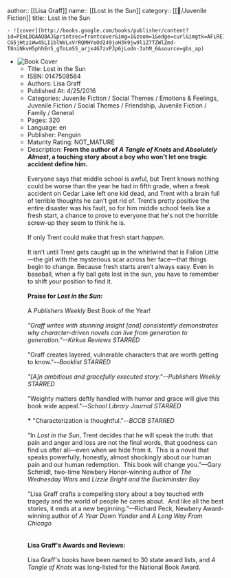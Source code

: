 author:: [[Lisa Graff]]
name:: [[Lost in the Sun]]
category:: [[📖/Juvenile Fiction]]
title:: Lost in the Sun

	- ![cover](http://books.google.com/books/publisher/content?id=PEmLDQAAQBAJ&printsec=frontcover&img=1&zoom=1&edge=curl&imgtk=AFLRE73V1jqwLksxl4cNvFPyuebm0pZDVM6-CG5jHtziWw4SLI1blWVLxVrRQMHYeOd249joH3k9jw9l1Z7TZWlZmd-T8niNkvH5phhEn5_gToLmSS_arjx4G7zxPJp6jLodn-3xhM_6&source=gbs_ap)
- ![Book Cover](http://books.google.com/books/publisher/content?id=6x5hDQAAQBAJ&printsec=frontcover&img=1&zoom=1&edge=curl&imgtk=AFLRE722MXzOG6tOBo2Voa6OMZyizcUqQxaeCiehoQpFI0spKStIkvsQlTTx_1iVchzRbsvvzmqsSahHNBch9AaIzN1lF2u80kfmTPC0tGngBYLhL5iDFykdomTDjmFlUK0kxcVeZstP&source=gbs_api)
	- Title: Lost in the Sun
	- ISBN: 0147508584
	- Authors: Lisa Graff
	- Published At: 4/25/2016
	- Categories: Juvenile Fiction / Social Themes / Emotions & Feelings, Juvenile Fiction / Social Themes / Friendship, Juvenile Fiction / Family / General
	- Pages: 320
	- Language: en
	- Publisher: Penguin
	- Maturity Rating: NOT_MATURE
	- Description: <b>From the author of <i>A Tangle of Knots</i> and <i>Absolutely Almost</i>, a touching story about a boy who won't let one tragic accident define him.</b><br><br> Everyone says that middle school is awful, but Trent knows nothing could be worse than the year he had in fifth grade, when a freak accident on Cedar Lake left one kid dead, and Trent with a brain full of terrible thoughts he can't get rid of. Trent’s pretty positive the entire disaster was his fault, so for him middle school feels like a fresh start, a chance to prove to everyone that he's not the horrible screw-up they seem to think he is. <br> <br> If only Trent could make that fresh start <i>happen.<br></i> <br> It isn’t until Trent gets caught up in the whirlwind that is Fallon Little—the girl with the mysterious scar across her face—that things begin to change. Because fresh starts aren’t always easy. Even in baseball, when a fly ball gets lost in the sun, you have to remember to shift your position to find it.<br><br> <b>Praise for <i>Lost in the Sun</i>:</b><br>  <br>A <i>Publishers Weekly</i> Best Book of the Year!<br> <br><b>*</b> "Graff writes with stunning insight [and] consistently demonstrates why character-driven novels can live from generation to generation."--<i>Kirkus Reviews</i> *STARRED*<br><br><b>*</b> "Graff creates layered, vulnerable characters that are worth getting to know."--<i>Booklist </i>*STARRED*<br><br><b>*</b> "[A]n ambitious and gracefully executed story."--<i>Publishers Weekly</i> *STARRED*<br>    <br><b>*</b> "Weighty matters deftly handled with humor and grace will give this book wide appeal."--<i>School Library Journal</i> *STARRED*<br> <br><b>*</b> "Characterization is thoughtful."--<i>BCCB </i>*STARRED*<br> <br>“In <i>Lost in the Sun</i>, Trent decides that he will speak the truth: that pain and anger and loss are not the final words, that goodness can find us after all—even when we hide from it.  This is a novel that speaks powerfully, honestly, almost shockingly about our human pain and our human redemption.  This book will change you.”—Gary Schmidt, two-time Newbery Honor-winning author of <i>The Wednesday Wars </i>and <i>Lizzie Bright and the Buckminster Boy</i><br>  <br> “Lisa Graff crafts a compelling story about a boy touched with tragedy and the world of people he cares about.  And like all the best stories, it ends at a new beginning.”—Richard Peck, Newbery Award-winning author of <i>A Year Down Yonder</i> and <i>A Long Way From Chicago</i><br>  <br>  <br> <b>Lisa Graff's Awards and Reviews:</b><br>  <br> Lisa Graff's books have been named to 30 state award lists, and <i>A Tangle of Knots </i>was long-listed for the National Book Award.